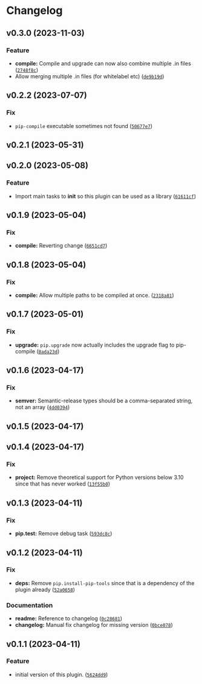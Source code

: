 # Changelog

<!--next-version-placeholder-->

## v0.3.0 (2023-11-03)
### Feature
* **compile:** Compile and upgrade can now also combine multiple .in files ([`2748f8c`](https://github.com/educationwarehouse/edwh-pipcompile-plugin/commit/2748f8cf06c0a5890a91827752c3871b12092a0e))
* Allow merging multiple .in files (for whitelabel etc) ([`de9b19d`](https://github.com/educationwarehouse/edwh-pipcompile-plugin/commit/de9b19d2368da47fbd36eeab01852e2d0ab5fd73))

## v0.2.2 (2023-07-07)

### Fix

* `pip-compile` executable sometimes not found ([`50677e7`](https://github.com/educationwarehouse/edwh-pipcompile-plugin/commit/50677e7da3e049cc823af43dd93652b0a1ec5048))

## v0.2.1 (2023-05-31)


## v0.2.0 (2023-05-08)
### Feature
* Import main tasks to __init__ so this plugin can be used as a library ([`61611cf`](https://github.com/educationwarehouse/edwh-pipcompile-plugin/commit/61611cf0f795221615e4e802bf8209280b1ef854))

## v0.1.9 (2023-05-04)
### Fix
* **compile:** Reverting change ([`6651cd7`](https://github.com/educationwarehouse/edwh-pipcompile-plugin/commit/6651cd77a07dfe9a7befee5bea39bfeff61ae061))

## v0.1.8 (2023-05-04)
### Fix
* **compile:** Allow multiple paths to be compiled at once. ([`2318a81`](https://github.com/educationwarehouse/edwh-pipcompile-plugin/commit/2318a81929ea2425845fb5569e018407a2a4cf52))

## v0.1.7 (2023-05-01)
### Fix
* **upgrade:** `pip.upgrade` now actually includes the upgrade flag to pip-compile ([`8ada23d`](https://github.com/educationwarehouse/edwh-pipcompile-plugin/commit/8ada23df192f3813a6628c0ca77169dadae058ca))

## v0.1.6 (2023-04-17)
### Fix
* **semver:** Semantic-release types should be a comma-separated string, not an array ([`4dd0394`](https://github.com/educationwarehouse/edwh-pipcompile-plugin/commit/4dd039434decb2ed8e2b1feff6a061f5bc49b4e3))

## v0.1.5 (2023-04-17)


## v0.1.4 (2023-04-17)
### Fix
* **project:** Remove theoretical support for Python versions below 3.10 since that has never worked ([`13f55b0`](https://github.com/educationwarehouse/edwh-pipcompile-plugin/commit/13f55b00cdc4f69c773c9771509e069dce2b8109))

## v0.1.3 (2023-04-11)
### Fix
* **pip.test:** Remove debug task ([`593dc8c`](https://github.com/educationwarehouse/edwh-pipcompile-plugin/commit/593dc8c4704dd17b519ae1bd8310938399d49b95))

## v0.1.2 (2023-04-11)
### Fix
* **deps:** Remove `pip.install-pip-tools` since that is a dependency of the plugin already ([`52a0658`](https://github.com/educationwarehouse/edwh-pipcompile-plugin/commit/52a0658d89e60bbc7a6ef972fc2638105090fa91))

### Documentation
* **readme:** Reference to changelog ([`0c28681`](https://github.com/educationwarehouse/edwh-pipcompile-plugin/commit/0c28681f36f56096cddf2cf0e7728a21b96fd42d))
* **changelog:** Manual fix changelog for missing version ([`0bce078`](https://github.com/educationwarehouse/edwh-pipcompile-plugin/commit/0bce078164b04ec93e26927294edf1a3daa76334))

## v0.1.1 (2023-04-11)
### Feature
* initial version of this plugin. ([`5624dd9`](https://github.com/educationwarehouse/edwh-pipcompile-plugin/commit/5624dd982dd0b1362616c2796209a1365fe966eb))
